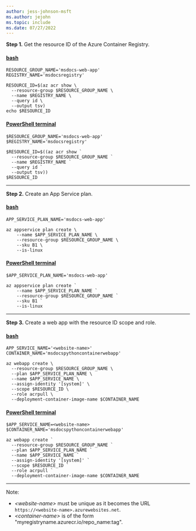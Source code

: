```yaml
---
author: jess-johnson-msft
ms.author: jejohn
ms.topic: include
ms.date: 07/27/2022
---
```


**Step 1.** Get the resource ID of the Azure Container Registry.

#### [bash](#tab/terminal-bash)

```azurecli
RESOURCE_GROUP_NAME='msdocs-web-app'
REGISTRY_NAME='msdocsregistry'

RESOURCE_ID=$(az acr show \
  --resource-group $RESOURCE_GROUP_NAME \
  --name $REGISTRY_NAME \
  --query id \
  --output tsv)
echo $RESOURCE_ID
```

#### [PowerShell terminal](#tab/terminal-powershell)

```azurecli
$RESOURCE_GROUP_NAME='msdocs-web-app'
$REGISTRY_NAME='msdocsregistry'

$RESOURCE_ID=$((az acr show `
  --resource-group $RESOURCE_GROUP_NAME ` 
  --name $REGISTRY_NAME `
  --query id `
  --output tsv))
$RESOURCE_ID
```

---

**Step 2.** Create an App Service plan.

#### [bash](#tab/terminal-bash)

```azurecli
APP_SERVICE_PLAN_NAME='msdocs-web-app'

az appservice plan create \
    --name $APP_SERVICE_PLAN_NAME \
    --resource-group $RESOURCE_GROUP_NAME \
    --sku B1 \
    --is-linux
```

#### [PowerShell terminal](#tab/terminal-powershell)

```azurecli
$APP_SERVICE_PLAN_NAME='msdocs-web-app'

az appservice plan create `
    --name $APP_SERVICE_PLAN_NAME `
    --resource-group $RESOURCE_GROUP_NAME `
    --sku B1 `
    --is-linux
```

---

**Step 3.** Create a web app with the resource ID scope and role.

#### [bash](#tab/terminal-bash)

```azurecli
APP_SERVICE_NAME='<website-name>'
CONTAINER_NAME='msdocspythoncontainerwebapp'

az webapp create \
  --resource-group $RESOURCE_GROUP_NAME \
  --plan $APP_SERVICE_PLAN_NAME \
  --name $APP_SERVICE_NAME \
  --assign-identity '[system]' \
  --scope $RESOURCE_ID \
  --role acrpull \
  --deployment-container-image-name $CONTAINER_NAME 
```

#### [PowerShell terminal](#tab/terminal-powershell)

```azurecli
$APP_SERVICE_NAME=<website-name>
$CONTAINER_NAME='msdocspythoncontainerwebapp'

az webapp create `
  --resource-group $RESOURCE_GROUP_NAME `
  --plan $APP_SERVICE_PLAN_NAME `
  --name $APP_SERVICE_NAME `
  --assign-identity '[system]' `
  --scope $RESOURCE_ID `
  --role acrpull `
  --deployment-container-image-name $CONTAINER_NAME 
```

---

Note:

* *\<website-name>* must be unique as it becomes the URL `https://<website-name>.azurewebsites.net`.
* *\<container-name>* is of the form "myregistryname.azurecr.io/repo_name:tag".
